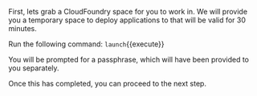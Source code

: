 First, lets grab a CloudFoundry space for you to work in. We will provide you a temporary space to deploy applications to that will be valid for 30 minutes.

Run the following command: `launch`{{execute}}

You will be prompted for a passphrase, which will have been provided to you separately.

Once this has completed, you can proceed to the next step.